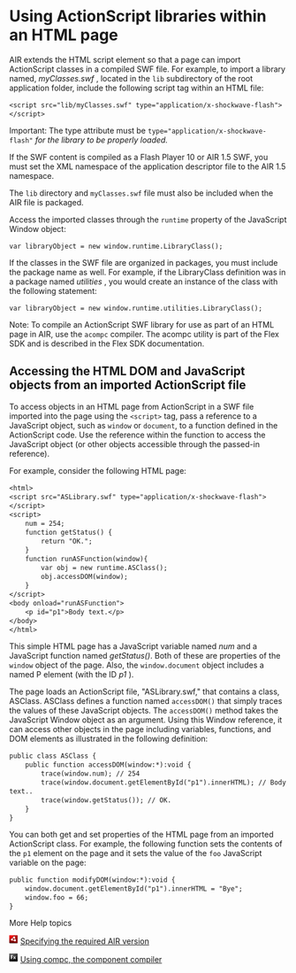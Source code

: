 # Using ActionScript libraries within an HTML page

AIR extends the HTML script element so that a page can import ActionScript
classes in a compiled SWF file. For example, to import a library named,
_myClasses.swf_ , located in the `lib` subdirectory of the root application
folder, include the following script tag within an HTML file:

```
<script src="lib/myClasses.swf" type="application/x-shockwave-flash"></script>
```

Important: The type attribute must be `type="application/x-shockwave-flash"`
_for the library to be properly loaded._

If the SWF content is compiled as a Flash Player 10 or AIR 1.5 SWF, you must set
the XML namespace of the application descriptor file to the AIR 1.5 namespace.

The `lib` directory and `myClasses.swf` file must also be included when the AIR
file is packaged.

Access the imported classes through the `runtime` property of the JavaScript
Window object:

```
var libraryObject = new window.runtime.LibraryClass();
```

If the classes in the SWF file are organized in packages, you must include the
package name as well. For example, if the LibraryClass definition was in a
package named _utilities_ , you would create an instance of the class with the
following statement:

```
var libraryObject = new window.runtime.utilities.LibraryClass();
```

Note: To compile an ActionScript SWF library for use as part of an HTML page in
AIR, use the `acompc` compiler. The acompc utility is part of the Flex SDK and
is described in the Flex SDK documentation.

## Accessing the HTML DOM and JavaScript objects from an imported ActionScript file

To access objects in an HTML page from ActionScript in a SWF file imported into
the page using the `<script>` tag, pass a reference to a JavaScript object, such
as `window` or `document`, to a function defined in the ActionScript code. Use
the reference within the function to access the JavaScript object (or other
objects accessible through the passed-in reference).

For example, consider the following HTML page:

```
<html>
<script src="ASLibrary.swf" type="application/x-shockwave-flash"></script>
<script>
    num = 254;
    function getStatus() {
        return "OK.";
    }
    function runASFunction(window){
        var obj = new runtime.ASClass();
        obj.accessDOM(window);
    }
</script>
<body onload="runASFunction">
    <p id="p1">Body text.</p>
</body>
</html>
```

This simple HTML page has a JavaScript variable named _num_ and a JavaScript
function named _getStatus()_. Both of these are properties of the `window`
object of the page. Also, the `window.document` object includes a named P
element (with the ID _p1_ ).

The page loads an ActionScript file, "ASLibrary.swf," that contains a class,
ASClass. ASClass defines a function named `accessDOM()` that simply traces the
values of these JavaScript objects. The `accessDOM()` method takes the
JavaScript Window object as an argument. Using this Window reference, it can
access other objects in the page including variables, functions, and DOM
elements as illustrated in the following definition:

```
public class ASClass {
	public function accessDOM(window:*):void {
		trace(window.num); // 254
		trace(window.document.getElementById("p1").innerHTML); // Body text..
		trace(window.getStatus()); // OK.
	}
}
```

You can both get and set properties of the HTML page from an imported
ActionScript class. For example, the following function sets the contents of the
`p1` element on the page and it sets the value of the `foo` JavaScript variable
on the page:

```
public function modifyDOM(window:*):void {
	window.document.getElementById("p1").innerHTML = "Bye";
	window.foo = 66;
}
```

More Help topics

![](../../img/airLinkIndicator.png)
[Specifying the required AIR version](https://web.archive.org/web/20150913114906/http://help.adobe.com/en_US/air/build/WS5b3ccc516d4fbf351e63e3d118666ade46-7ff1.html#WSe3d2d52902616553396777a311d6a2e014f-8000)

![](../../img/flexLinkIndicator.png)
[Using compc, the component compiler](https://web.archive.org/web/20150611085602/https://help.adobe.com/en_US/Flex/4.0/UsingSDK/WS2db454920e96a9e51e63e3d11c0bf69084-7fd2.html)
